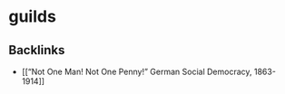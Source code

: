 # guilds



## Backlinks

-   [[&ldquo;Not One Man! Not One Penny!&rdquo; German Social Democracy, 1863-1914]]
